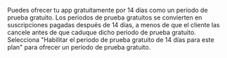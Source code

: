 Puedes ofrecer tu app gratuitamente por 14 días como un periodo de prueba gratuito. Los periodos de prueba gratuitos se convierten en suscripciones pagadas después de 14 días, a menos de que el cliente las cancele antes de que caduque dicho periodo de prueba gratuito. Selecciona "Habilitar el periodo de prueba gratuito de 14 días para este plan" para ofrecer un periodo de prueba gratuito.
